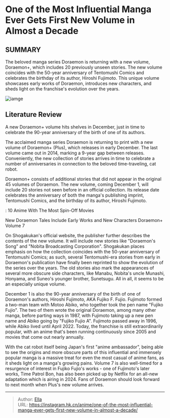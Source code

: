 # One of the Most Influential Manga Ever Gets First New Volume in Almost a Decade


## SUMMARY 



  The beloved manga series Doraemon is returning with a new volume, Doraemon&#43;, which includes 20 previously unseen stories.   The new volume coincides with the 50-year anniversary of Tentomushi Comics and celebrates the birthday of its author, Hiroshi Fujimoto.   This unique volume showcases early works of Doraemon, introduces new characters, and sheds light on the franchise&#39;s evolution over the years.  

![iamge](https://static1.srcdn.com/wordpress/wp-content/uploads/2023/11/untitled-design-70.png)

## Literature Review

A new Doraemon&#43; volume hits shelves in December, just in time to celebrate the 90-year anniversary of the birth of one of its authors.




The acclaimed manga series Doraemon is returning to print with a new volume of Doraemon&#43; (Plus), which releases in early December. The last volume came out in 2014, marking a 9-year gap between releases. Conveniently, the new collection of stories arrives in time to celebrate a number of anniversaries in connection to the beloved time-traveling, cat robot.




Doraemon&#43; consists of additional stories that did not appear in the original 45 volumes of Doraemon. The new volume, coming December 1, will include 20 stories not seen before in an official collection. Its release date celebrates the anniversary of both the manga&#39;s publishing imprint, Tentomushi Comics, and the birthday of its author, Hiroshi Fujimoto.

 : 10 Anime With The Most Spin-Off Movies


 New Doraemon Tales Include Early Works and New Characters 
Doraemon&#43; Volume 7
          

On Shogakukan&#39;s official website, the publisher further describes the contents of the new volume. It will include new stories like &#34;Doraemon&#39;s Song&#34; and &#34;Nobita Broadcasting Corporation&#34;. Shogakukan places emphasis on how the collection coincides with the 50-year anniversary of Tentomushi Comics; as such, several Tentomushi-era stories from early in Doraemon&#39;s publication have finally been reprinted to show the evolution of the series over the years. The old stories also mark the appearances of several more obscure side characters, like Manabu, Nobita&#39;s uncle Munashi, Honyama, and Suneo&#39;s younger brother, Sunetsugu. All in all, it seems to be an especially unique volume.




          

December 1 is also the 90-year anniversary of the birth of one of Doraemon&#39;s authors, Hiroshi Fujimoto, AKA Fujiko F. Fujio. Fujimoto formed a two-man team with Motoo Abiko, who together took the pen name &#34;Fujiko Fujio&#34;. The two of them wrote the original Doraemon, among many other manga, before parting ways in 1987, with Fujimoto taking up a new pen name and Abiko going by &#34;Fujiko Fujio A&#34;. Fujimoto passed away in 1996, while Abiko lived until April 2022. Today, the franchise is still extraordinarily popular, with an anime that&#39;s been running continuously since 2005 and movies that come out nearly annually.

With the cat robot itself being Japan&#39;s first &#34;anime ambassador&#34;, being able to see the origins and more obscure parts of this influential and immensely popular manga is a massive treat for even the most casual of anime fans, as it sheds light on a manga&#39;s growing pains. Volume 7 is also well-timed for a resurgence of interest in Fujiko Fujio&#39;s works - one of Fujimoto&#39;s later works, Time Patrol Bon, has also been picked up by Netflix for an all-new adaptation which is airing in 2024. Fans of Doraemon should look forward to next month when Plus&#39;s new volume arrives.






---

> Author: [Ella](https://instagram.hk.cn/)  
> URL: https://instagram.hk.cn/anime/one-of-the-most-influential-manga-ever-gets-first-new-volume-in-almost-a-decade/  

